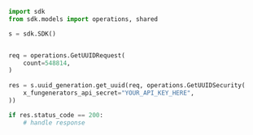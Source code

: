 <!-- Start SDK Example Usage -->
```python
import sdk
from sdk.models import operations, shared

s = sdk.SDK()


req = operations.GetUUIDRequest(
    count=548814,
)
    
res = s.uuid_generation.get_uuid(req, operations.GetUUIDSecurity(
    x_fungenerators_api_secret="YOUR_API_KEY_HERE",
))

if res.status_code == 200:
    # handle response
```
<!-- End SDK Example Usage -->
